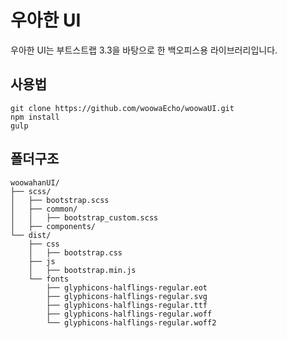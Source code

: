 # 우아한 UI
우아한 UI는 부트스트랩 3.3을 바탕으로 한 백오피스용 라이브러리입니다.

## 사용법
```console
git clone https://github.com/woowaEcho/woowaUI.git
npm install
gulp
```

## 폴더구조

```
woowahanUI/
├── scss/
│   ├── bootstrap.scss
│   ├── common/
│   │   ├── bootstrap_custom.scss
│   ├── components/
└── dist/
    ├── css
    │   ├── bootstrap.css
    ├── js
    │   ├── bootstrap.min.js
    └── fonts
        ├── glyphicons-halflings-regular.eot
        ├── glyphicons-halflings-regular.svg
        ├── glyphicons-halflings-regular.ttf
        ├── glyphicons-halflings-regular.woff
        └── glyphicons-halflings-regular.woff2
```
